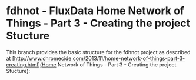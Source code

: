 fdhnot - FluxData Home Network of Things - Part 3 - Creating the project Stucture
======

This branch provides the basic structure for the fdhnot project as described at [http://www.chromecide.com/2013/11/home-network-of-things-part-3-creating.html](Home Network of Things - Part 3 - Creating the project Stucture):
